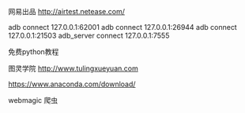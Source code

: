 网易出品 http://airtest.netease.com/

adb connect  127.0.0.1:62001
adb connect  127.0.0.1:26944
adb connect  127.0.0.1:21503
adb_server connect 127.0.0.1:7555


免费python教程

图灵学院 http://www.tulingxueyuan.com

https://www.anaconda.com/download/


webmagic 爬虫